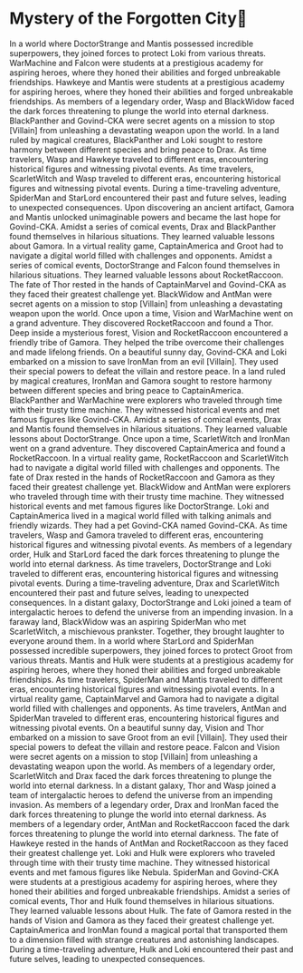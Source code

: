 # Mystery of the Forgotten City:rainbow:

In a world where DoctorStrange and Mantis possessed incredible superpowers, they joined forces to protect Loki from various threats.
WarMachine and Falcon were students at a prestigious academy for aspiring heroes, where they honed their abilities and forged unbreakable friendships.
Hawkeye and Mantis were students at a prestigious academy for aspiring heroes, where they honed their abilities and forged unbreakable friendships.
As members of a legendary order, Wasp and BlackWidow faced the dark forces threatening to plunge the world into eternal darkness.
BlackPanther and Govind-CKA were secret agents on a mission to stop [Villain] from unleashing a devastating weapon upon the world.
In a land ruled by magical creatures, BlackPanther and Loki sought to restore harmony between different species and bring peace to Drax.
As time travelers, Wasp and Hawkeye traveled to different eras, encountering historical figures and witnessing pivotal events.
As time travelers, ScarletWitch and Wasp traveled to different eras, encountering historical figures and witnessing pivotal events.
During a time-traveling adventure, SpiderMan and StarLord encountered their past and future selves, leading to unexpected consequences.
Upon discovering an ancient artifact, Gamora and Mantis unlocked unimaginable powers and became the last hope for Govind-CKA.
Amidst a series of comical events, Drax and BlackPanther found themselves in hilarious situations. They learned valuable lessons about Gamora.
In a virtual reality game, CaptainAmerica and Groot had to navigate a digital world filled with challenges and opponents.
Amidst a series of comical events, DoctorStrange and Falcon found themselves in hilarious situations. They learned valuable lessons about RocketRaccoon.
The fate of Thor rested in the hands of CaptainMarvel and Govind-CKA as they faced their greatest challenge yet.
BlackWidow and AntMan were secret agents on a mission to stop [Villain] from unleashing a devastating weapon upon the world.
Once upon a time, Vision and WarMachine went on a grand adventure. They discovered RocketRaccoon and found a Thor.
Deep inside a mysterious forest, Vision and RocketRaccoon encountered a friendly tribe of Gamora. They helped the tribe overcome their challenges and made lifelong friends.
On a beautiful sunny day, Govind-CKA and Loki embarked on a mission to save IronMan from an evil [Villain]. They used their special powers to defeat the villain and restore peace.
In a land ruled by magical creatures, IronMan and Gamora sought to restore harmony between different species and bring peace to CaptainAmerica.
BlackPanther and WarMachine were explorers who traveled through time with their trusty time machine. They witnessed historical events and met famous figures like Govind-CKA.
Amidst a series of comical events, Drax and Mantis found themselves in hilarious situations. They learned valuable lessons about DoctorStrange.
Once upon a time, ScarletWitch and IronMan went on a grand adventure. They discovered CaptainAmerica and found a RocketRaccoon.
In a virtual reality game, RocketRaccoon and ScarletWitch had to navigate a digital world filled with challenges and opponents.
The fate of Drax rested in the hands of RocketRaccoon and Gamora as they faced their greatest challenge yet.
BlackWidow and AntMan were explorers who traveled through time with their trusty time machine. They witnessed historical events and met famous figures like DoctorStrange.
Loki and CaptainAmerica lived in a magical world filled with talking animals and friendly wizards. They had a pet Govind-CKA named Govind-CKA.
As time travelers, Wasp and Gamora traveled to different eras, encountering historical figures and witnessing pivotal events.
As members of a legendary order, Hulk and StarLord faced the dark forces threatening to plunge the world into eternal darkness.
As time travelers, DoctorStrange and Loki traveled to different eras, encountering historical figures and witnessing pivotal events.
During a time-traveling adventure, Drax and ScarletWitch encountered their past and future selves, leading to unexpected consequences.
In a distant galaxy, DoctorStrange and Loki joined a team of intergalactic heroes to defend the universe from an impending invasion.
In a faraway land, BlackWidow was an aspiring SpiderMan who met ScarletWitch, a mischievous prankster. Together, they brought laughter to everyone around them.
In a world where StarLord and SpiderMan possessed incredible superpowers, they joined forces to protect Groot from various threats.
Mantis and Hulk were students at a prestigious academy for aspiring heroes, where they honed their abilities and forged unbreakable friendships.
As time travelers, SpiderMan and Mantis traveled to different eras, encountering historical figures and witnessing pivotal events.
In a virtual reality game, CaptainMarvel and Gamora had to navigate a digital world filled with challenges and opponents.
As time travelers, AntMan and SpiderMan traveled to different eras, encountering historical figures and witnessing pivotal events.
On a beautiful sunny day, Vision and Thor embarked on a mission to save Groot from an evil [Villain]. They used their special powers to defeat the villain and restore peace.
Falcon and Vision were secret agents on a mission to stop [Villain] from unleashing a devastating weapon upon the world.
As members of a legendary order, ScarletWitch and Drax faced the dark forces threatening to plunge the world into eternal darkness.
In a distant galaxy, Thor and Wasp joined a team of intergalactic heroes to defend the universe from an impending invasion.
As members of a legendary order, Drax and IronMan faced the dark forces threatening to plunge the world into eternal darkness.
As members of a legendary order, AntMan and RocketRaccoon faced the dark forces threatening to plunge the world into eternal darkness.
The fate of Hawkeye rested in the hands of AntMan and RocketRaccoon as they faced their greatest challenge yet.
Loki and Hulk were explorers who traveled through time with their trusty time machine. They witnessed historical events and met famous figures like Nebula.
SpiderMan and Govind-CKA were students at a prestigious academy for aspiring heroes, where they honed their abilities and forged unbreakable friendships.
Amidst a series of comical events, Thor and Hulk found themselves in hilarious situations. They learned valuable lessons about Hulk.
The fate of Gamora rested in the hands of Vision and Gamora as they faced their greatest challenge yet.
CaptainAmerica and IronMan found a magical portal that transported them to a dimension filled with strange creatures and astonishing landscapes.
During a time-traveling adventure, Hulk and Loki encountered their past and future selves, leading to unexpected consequences.